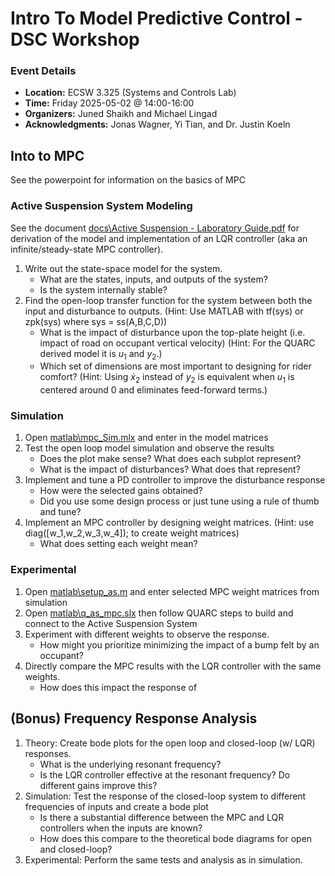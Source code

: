 # Intro To Model Predictive Control - DSC Workshop
### Event Details
- **Location:** ECSW 3.325 (Systems and Controls Lab)
- **Time:** Friday 2025-05-02 @ 14:00-16:00
- **Organizers:** Juned Shaikh and Michael Lingad
- **Acknowledgments:** Jonas Wagner, Yi Tian, and Dr. Justin Koeln

## Into to MPC
See the powerpoint for information on the basics of MPC

### Active Suspension System Modeling
See the document [docs\Active Suspension - Laboratory Guide.pdf](docs/Active%20Suspension%20-%20Laboratory%20Guide.pdf) for derivation of the model and implementation of an LQR controller (aka an infinite/steady-state MPC controller).

1. Write out the state-space model for the system.
   - What are the states, inputs, and outputs of the system?
   - Is the system internally stable?
2. Find the open-loop transfer function for the system between both the input and disturbance to outputs.
(Hint: Use MATLAB with tf(sys) or zpk(sys) where sys = ss(A,B,C,D))   
   - What is the impact of disturbance upon the top-plate height (i.e. impact of road on occupant vertical velocity)
      (Hint: For the QUARC derived model it is $u_1$ and $y_2$.)
   - Which set of dimensions are most important to designing for rider comfort? 
      (Hint: Using $\dot{x}_{2}$ instead of $y_2$ is equivalent when $u_1$ is centered around 0 and eliminates feed-forward terms.)

### Simulation
1. Open [matlab\mpc_Sim.mlx](matlab\mpc_Sim.mlx) and enter in the model matrices
2. Test the open loop model simulation and observe the results
   - Does the plot make sense? What does each subplot represent?
   - What is the impact of disturbances? What does that represent?
3. Implement and tune a PD controller to improve the disturbance response
   - How were the selected gains obtained? 
   - Did you use some design process or just tune using a rule of thumb and tune?
4. Implement an MPC controller by designing weight matrices. 
(Hint: use diag([w_1,w_2,w_3,w_4]); to create weight matrices)
   - What does setting each weight mean?

### Experimental
1. Open [matlab\setup_as.m](matlab\setup_as.m) and enter selected MPC weight matrices from simulation
2. Open [matlab\q_as_mpc.slx](matlab\q_as_mpc.slx) then follow QUARC steps to build and connect to the Active Suspension System
3. Experiment with different weights to observe the response.
   - How might you prioritize minimizing the impact of a bump felt by an occupant?
4. Directly compare the MPC results with the LQR controller with the same weights.
   - How does this impact the response of 

## (Bonus) Frequency Response Analysis
1. Theory: Create bode plots for the open loop and closed-loop (w/ LQR) responses.
   - What is the underlying resonant frequency?
   - Is the LQR controller effective at the resonant frequency? Do different gains improve this?
2. Simulation: Test the response of the closed-loop system to different frequencies of inputs and create a bode plot
   - Is there a substantial difference between the MPC and LQR controllers when the inputs are known?
   - How does this compare to the theoretical bode diagrams for open and closed-loop?
3. Experimental: Perform the same tests and analysis as in simulation.
